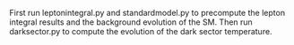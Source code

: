 First run leptonintegral.py and standardmodel.py to precompute the lepton integral results and the background evolution of the SM. Then run darksector.py to compute the evolution of the dark sector temperature.
